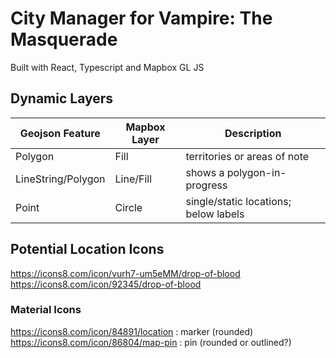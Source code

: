 # City Manager for Vampire: The Masquerade

Built with React, Typescript and Mapbox GL JS

## Dynamic Layers

| Geojson Feature | Mapbox Layer | Description |
| ----------- | ----------- | ----------- |
| Polygon | Fill | territories or areas of note |
| LineString/Polygon | Line/Fill | shows a polygon-in-progress |
| Point | Circle | single/static locations; below labels |

## Potential Location Icons
https://icons8.com/icon/vurh7-um5eMM/drop-of-blood
https://icons8.com/icon/92345/drop-of-blood

### Material Icons
https://icons8.com/icon/84891/location : marker (rounded)
https://icons8.com/icon/86804/map-pin : pin (rounded or outlined?)

